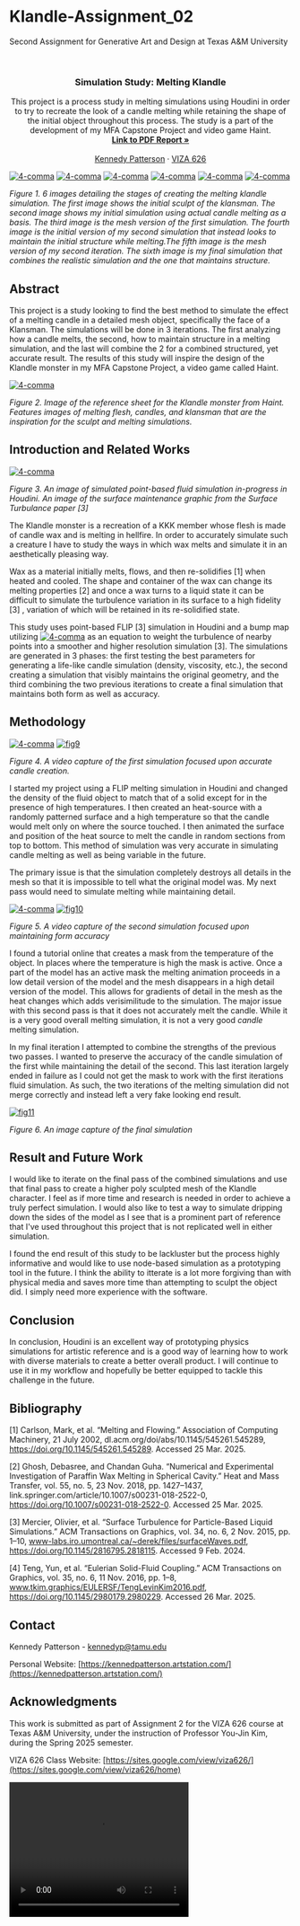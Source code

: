 # Klandle-Assignment_02
Second Assignment for Generative Art and Design at Texas A&amp;M University

<!-- Improved compatibility of back to top link: See: https://github.com/othneildrew/Best-README-Template/pull/73 -->
<a id="readme-top"></a>

<!-- PROJECT SHIELDS -->
<!--
*** I'm using markdown "reference style" links for readability.
*** Reference links are enclosed in brackets [ ] instead of parentheses ( ).
*** See the bottom of this document for the declaration of the reference variables
*** for contributors-url, forks-url, etc. This is an optional, concise syntax you may use.
*** https://www.markdownguide.org/basic-syntax/#reference-style-links
-->




<!-- PROJECT LOGO -->
<br />
<div align="center">
  </a>

  <h3 align="center">Simulation Study: Melting Klandle</h3>

  <p align="center">
    This project is a process study in melting simulations using Houdini in order to try to recreate the look of a candle melting while retaining the shape of the initial object throughout this process. The study is a part of the development of my MFA Capstone Project and video game Haint.
    <br />
    <a href="https://github.com/KennedyPattersonTAMU/4-Comma-Assignment_01/blob/main/PDF/Artists_Squeezed_Yonkoma.pdf"><strong>Link to PDF Report »</strong></a>
    <br />
    <br />
    <a href="https://website.com">Kennedy Patterson</a>
    &middot;
    <a href="https://sites.google.com/view/viza626/home">VIZA 626</a>
  </p>
</div>

[![4-comma][images-fig1]](https://example.com)
[![4-comma][images-fig2]](https://example.com)
[![4-comma][images-fig3]](https://example.com)
[![4-comma][images-fig4]](https://example.com)
[![4-comma][images-fig5]](https://example.com)
[![4-comma][images-fig6]](https://example.com)

*Figure 1. 6 images detailing the stages of creating the melting klandle simulation. The first image shows the initial sculpt of the klansman. The second image shows my initial simulation using actual candle melting as a basis. The third image is the mesh version of the first simulation. The fourth image is the initial version of my second simulation that instead looks to maintain the initial structure while melting.The fifth image is the mesh version of my second iteration. The sixth image is my final simulation that combines the realistic simulation and the one that maintains structure.*

<!-- Abstract -->
## Abstract
This project is a study looking to find the best method to simulate the effect of a melting candle in a detailed mesh object, specifically the face of a Klansman. The simulations will be done in 3 iterations. The first analyzing how a candle melts, the second, how to maintain structure in a melting simulation, and the last will combine the 2 for a combined structured, yet accurate result. The results of this study will inspire the design of the Klandle monster in my MFA Capstone Project, a video game called Haint.

[![4-comma][images-fig7]](https://example.com)

*Figure 2. Image of the reference sheet for the Klandle monster from Haint. Features images of melting flesh, candles, and klansman that are the inspiration for the sculpt and melting simulations.* 

<!-- Introduction and Related Works -->
## Introduction and Related Works

[![4-comma][images-fig8]](https://example.com)

*Figure 3. An image of simulated point-based fluid simulation in-progress in Houdini. An image of the surface maintenance graphic from the Surface Turbulance paper [3]*

The Klandle monster is a recreation of a KKK member whose flesh is made of candle wax and is melting in hellfire. In order to accurately simulate such a creature I have to study the ways in which wax melts and simulate it in an aesthetically pleasing way. 

Wax as a material initially melts, flows, and then re-solidifies [1] when heated and cooled. The shape and container of the wax can change its melting properties [2] and once a wax turns to a liquid state it can be difficult to simulate the turbulence variation in its surface to a high fidelity [3] , variation of which will be retained in its re-solidified state. 

This study uses point-based FLIP [3] simulation in Houdini and a bump map utilizing [![4-comma][images-equation]](https://example.com) as an equation to weight the turbulence of nearby points into a smoother and higher resolution simulation [3].  The simulations are generated in 3 phases: the first testing the best parameters for generating a life-like candle simulation (density, viscosity, etc.), the second creating a simulation that visibly maintains the original geometry, and the third combining the two previous iterations to create a final simulation that maintains both form as well as accuracy. 

## Methodology

[![4-comma][images-fig9]](https://example.com)
[![fig9](https://youtu.be/X0WJpJaHfVo)](https://youtu.be/X0WJpJaHfVo)

*Figure 4. A video capture of the first simulation focused upon accurate candle creation.*

I started my project using a FLIP melting simulation in Houdini and changed the density of the fluid object to match that of a solid except for in the presence of high temperatures. I then created an heat-source with a randomly patterned surface and a high temperature so that the candle would melt only on where the source touched. I then animated the surface and position of the heat source to melt the candle in random sections from top to bottom. This method of simulation was very accurate in simulating candle melting as well as being variable in the future.

The primary issue is that the simulation completely destroys all details in the mesh so that it is impossible to tell what the original model was. My next pass would need to simulate melting while maintaining detail.

[![4-comma][images-fig10]](https://example.com)
[![fig10](https://img.https://youtu.be/i8UyYToHp5Q)](https://youtu.be/i8UyYToHp5Q)

*Figure 5. A video capture of the second simulation focused upon maintaining form accuracy*

I found a tutorial online that creates a mask from the temperature of the object. In places where the temperature is high the mask is active. Once a part of the model has an active mask the melting animation proceeds in a low detail version of the model and the mesh disappears in a high detail version of the model. This allows for gradients of detail in the mesh as the heat changes which adds verisimilitude to the simulation. The major issue with this second pass is that it does not  accurately melt the candle. While it is a very good overall melting simulation, it is not a very good *candle* melting simulation.

In my final iteration I attempted to combine the strengths of the previous two passes. I wanted to preserve the accuracy of the candle simulation of the first while maintaining the detail of the second. This last iteration largely ended in failure as I could not get the mask to work with the first iterations fluid simulation. As such, the two iterations of the melting simulation did not merge correctly and instead left a very fake looking end result. 

[![fig11](https://img.https://youtu.be/SFG0N-d0FFg)](https://youtu.be/SFG0N-d0FFg)


*Figure 6. An image capture of the final simulation*

## Result and Future Work

I would like to iterate on the final pass of the combined simulations and use that final pass to create a higher poly sculpted mesh of the Klandle character. I feel as if more time and research is needed in order to achieve a truly perfect simulation. I would also like to test a way to simulate dripping down the sides of the model as I see that is a prominent part of reference that I've used throughout this project that is not replicated well in either simulation. 

I found the end result of this study to be lackluster but the process highly informative and would like to use node-based simulation as a prototyping tool in the future. I think the ability to itterate is a lot more forgiving than with physical media and saves more time than attempting to sculpt the object did. I simply need more experience with the software.

## Conclusion
In conclusion, Houdini is an excellent way of prototyping physics simulations for artistic reference and is a good way of learning how to work with diverse materials to create a better overall product. I will continue to use it in my workflow and hopefully be better equipped to tackle this challenge in the future. 

<!-- Bibliography -->
## Bibliography 
[1] Carlson, Mark, et al. “Melting and Flowing.” Association of Computing Machinery, 21 July 2002, dl.acm.org/doi/abs/10.1145/545261.545289, https://doi.org/10.1145/545261.545289. Accessed 25 Mar. 2025.

[2] Ghosh, Debasree, and Chandan Guha. “Numerical and Experimental Investigation of Paraffin Wax Melting in Spherical Cavity.” Heat and Mass Transfer, vol. 55, no. 5, 23 Nov. 2018, pp. 1427–1437, link.springer.com/article/10.1007/s00231-018-2522-0, https://doi.org/10.1007/s00231-018-2522-0. Accessed 25 Mar. 2025.

[3] Mercier, Olivier, et al. “Surface Turbulence for Particle-Based Liquid Simulations.” ACM Transactions on Graphics, vol. 34, no. 6, 2 Nov. 2015, pp. 1–10, www-labs.iro.umontreal.ca/~derek/files/surfaceWaves.pdf, https://doi.org/10.1145/2816795.2818115. Accessed 9 Feb. 2024.

[4] Teng, Yun, et al. “Eulerian Solid-Fluid Coupling.” ACM Transactions on Graphics, vol. 35, no. 6, 11 Nov. 2016, pp. 1–8, www.tkim.graphics/EULERSF/TengLevinKim2016.pdf, https://doi.org/10.1145/2980179.2980229. Accessed 26 Mar. 2025.


<!-- CONTACT -->
## Contact

Kennedy Patterson - kennedyp@tamu.edu

Personal Website: [https://kennedpatterson.artstation.com/](https://kennedpatterson.artstation.com/)




<!-- ACKNOWLEDGMENTS -->
## Acknowledgments

This work is submitted as part of Assignment 2 for the VIZA 626 course at Texas A&M University, under the instruction of Professor You-Jin Kim, during the Spring 2025 semester.

VIZA 626 Class Website: [https://sites.google.com/view/viza626/](https://sites.google.com/view/viza626/home)

<!-- MARKDOWN LINKS & IMAGES -->
<!-- https://www.markdownguide.org/basic-syntax/#reference-style-links -->
[contributors-shield]: https://img.shields.io/github/contributors/othneildrew/Best-README-Template.svg?style=for-the-badge
[contributors-url]: https://github.com/othneildrew/Best-README-Template/graphs/contributors
[forks-shield]: https://img.shields.io/github/forks/othneildrew/Best-README-Template.svg?style=for-the-badge
[forks-url]: https://github.com/othneildrew/Best-README-Template/network/members
[stars-shield]: https://img.shields.io/github/stars/othneildrew/Best-README-Template.svg?style=for-the-badge
[stars-url]: https://github.com/othneildrew/Best-README-Template/stargazers
[issues-shield]: https://img.shields.io/github/issues/othneildrew/Best-README-Template.svg?style=for-the-badge
[issues-url]: https://github.com/othneildrew/Best-README-Template/issues
[license-shield]: https://img.shields.io/github/license/othneildrew/Best-README-Template.svg?style=for-the-badge
[license-url]: https://github.com/othneildrew/Best-README-Template/blob/master/LICENSE.txt
[linkedin-shield]: https://img.shields.io/badge/-LinkedIn-black.svg?style=for-the-badge&logo=linkedin&colorB=555
[linkedin-url]: https://linkedin.com/in/othneildrew
[product-screenshot]: images/screenshot.png
[images-fig1]: images/fig1.png
[images-fig2]: images/fig2.png
[images-fig3]: images/fig3.png
[images-fig4]: images/fig4.png
[images-fig5]: images/fig5.png
[images-fig6]: images/fig6.png
[images-fig7]: images/fig7.png
[images-fig8]: images/fig8.png
[images-fig9]: images/fig9.png
[images-fig10]: images/fig10.png
[images-equation]: images/equation.png
<video src="images/fig11.mp4" width="320" height="240" controls></video>

[Next.js]: https://img.shields.io/badge/next.js-000000?style=for-the-badge&logo=nextdotjs&logoColor=white
[Next-url]: https://nextjs.org/
[React.js]: https://img.shields.io/badge/React-20232A?style=for-the-badge&logo=react&logoColor=61DAFB
[React-url]: https://reactjs.org/
[Vue.js]: https://img.shields.io/badge/Vue.js-35495E?style=for-the-badge&logo=vuedotjs&logoColor=4FC08D
[Vue-url]: https://vuejs.org/
[Angular.io]: https://img.shields.io/badge/Angular-DD0031?style=for-the-badge&logo=angular&logoColor=white
[Angular-url]: https://angular.io/
[Svelte.dev]: https://img.shields.io/badge/Svelte-4A4A55?style=for-the-badge&logo=svelte&logoColor=FF3E00
[Svelte-url]: https://svelte.dev/
[Laravel.com]: https://img.shields.io/badge/Laravel-FF2D20?style=for-the-badge&logo=laravel&logoColor=white
[Laravel-url]: https://laravel.com
[Bootstrap.com]: https://img.shields.io/badge/Bootstrap-563D7C?style=for-the-badge&logo=bootstrap&logoColor=white
[Bootstrap-url]: https://getbootstrap.com
[JQuery.com]: https://img.shields.io/badge/jQuery-0769AD?style=for-the-badge&logo=jquery&logoColor=white
[JQuery-url]: https://jquery.com 

